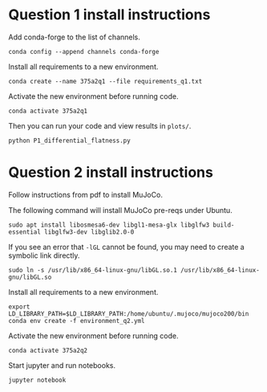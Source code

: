 # Question 1 install instructions

Add conda-forge to the list of channels.

```
conda config --append channels conda-forge
```

Install all requirements to a new environment.

```
conda create --name 375a2q1 --file requirements_q1.txt
```

Activate the new environment before running code.

```
conda activate 375a2q1
```

Then you can run your code and view results in `plots/`.

```
python P1_differential_flatness.py
```

# Question 2 install instructions

Follow instructions from pdf to install MuJoCo.

The following command will install MuJoCo pre-reqs under Ubuntu.

```
sudo apt install libosmesa6-dev libgl1-mesa-glx libglfw3 build-essential libglfw3-dev libglib2.0-0
```

 If you see an error that `-lGL` cannot be found, you may need to create a symbolic link directly.

```
sudo ln -s /usr/lib/x86_64-linux-gnu/libGL.so.1 /usr/lib/x86_64-linux-gnu/libGL.so
```

Install all requirements to a new environment.

```
export LD_LIBRARY_PATH=$LD_LIBRARY_PATH:/home/ubuntu/.mujoco/mujoco200/bin
conda env create -f environment_q2.yml
```

Activate the new environment before running code.

```
conda activate 375a2q2
```

Start jupyter and run notebooks.

```
jupyter notebook
```
